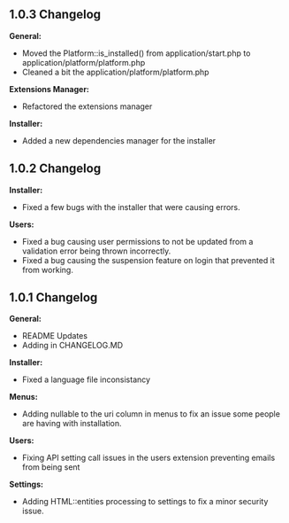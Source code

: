 1.0.3 Changelog
----------

**General:**

  * Moved the Platform::is_installed() from application/start.php to application/platform/platform.php
  * Cleaned a bit the application/platform/platform.php

**Extensions Manager:**

  * Refactored the extensions manager

**Installer:**

  * Added a new dependencies manager for the installer

1.0.2 Changelog
----------

**Installer:**

  * Fixed a few bugs with the installer that were causing errors.

**Users:**

  * Fixed a bug causing user permissions to not be updated from a validation error being thrown incorrectly.
  * Fixed a bug causing the suspension feature on login that prevented it from working.

1.0.1 Changelog
----------

**General:**

  * README Updates
  * Adding in CHANGELOG.MD

**Installer:**

  * Fixed a language file inconsistancy

**Menus:**

  * Adding nullable to the uri column in menus to fix an issue some people are having with installation.

**Users:**

  * Fixing API setting call issues in the users extension preventing emails from being sent

**Settings:**

  * Adding HTML::entities processing to settings to fix a minor security issue.